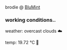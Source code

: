 brodie @ [BluMint](https://www.linkedin.com/company/blumint-io/)

<!--weather_start-->
### working conditions..

weather: overcast clouds ☁️

temp: 19.72 °C 👕

<!--weather_end-->
